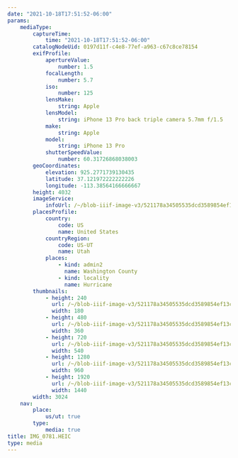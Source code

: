 ```yaml
---
date: "2021-10-18T17:51:52-06:00"
params:
    mediaType:
        captureTime:
            time: "2021-10-18T17:51:52-06:00"
        catalogNodeUid: 0197d11f-c4e8-77ef-a963-c67c8ce78154
        exifProfile:
            apertureValue:
                number: 1.5
            focalLength:
                number: 5.7
            iso:
                number: 125
            lensMake:
                string: Apple
            lensModel:
                string: iPhone 13 Pro back triple camera 5.7mm f/1.5
            make:
                string: Apple
            model:
                string: iPhone 13 Pro
            shutterSpeedValue:
                number: 60.31726868038003
        geoCoordinates:
            elevation: 925.2771739130435
            latitude: 37.121972222222226
            longitude: -113.38564166666667
        height: 4032
        imageService:
            infoUrl: /~/blob-iiif-image-v3/521178a34505535dcd3589854ef13c4f2c7fc73cf5518141e8536f5e034f90e1/info.json
        placesProfile:
            country:
                code: US
                name: United States
            countryRegion:
                code: US-UT
                name: Utah
            places:
                - kind: admin2
                  name: Washington County
                - kind: locality
                  name: Hurricane
        thumbnails:
            - height: 240
              url: /~/blob-iiif-image-v3/521178a34505535dcd3589854ef13c4f2c7fc73cf5518141e8536f5e034f90e1/full/180%2C240/0/default.jpg
              width: 180
            - height: 480
              url: /~/blob-iiif-image-v3/521178a34505535dcd3589854ef13c4f2c7fc73cf5518141e8536f5e034f90e1/full/360%2C480/0/default.jpg
              width: 360
            - height: 720
              url: /~/blob-iiif-image-v3/521178a34505535dcd3589854ef13c4f2c7fc73cf5518141e8536f5e034f90e1/full/540%2C720/0/default.jpg
              width: 540
            - height: 1280
              url: /~/blob-iiif-image-v3/521178a34505535dcd3589854ef13c4f2c7fc73cf5518141e8536f5e034f90e1/full/960%2C1280/0/default.jpg
              width: 960
            - height: 1920
              url: /~/blob-iiif-image-v3/521178a34505535dcd3589854ef13c4f2c7fc73cf5518141e8536f5e034f90e1/full/1440%2C1920/0/default.jpg
              width: 1440
        width: 3024
    nav:
        place:
            us/ut: true
        type:
            media: true
title: IMG_0781.HEIC
type: media
---
```

